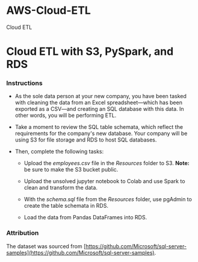 # AWS-Cloud-ETL

Cloud ETL

# Cloud ETL with S3, PySpark, and RDS

### Instructions


* As the sole data person at your new company, you have been tasked with cleaning the data from an Excel spreadsheet—which has been exported as a CSV—and creating an SQL database with this data. In other words, you will be performing ETL.

* Take a moment to review the SQL table schemata, which reflect the requirements for the company's new database. Your company will be using S3 for file storage and RDS to host SQL databases.

* Then, complete the following tasks:

  * Upload the *employees.csv* file in the *Resources* folder to S3. **Note:** be sure to make the S3 bucket public.

  * Upload the unsolved jupyter notebook to Colab and use Spark to clean and transform the data.

  * With the *schema.sql* file from the *Resources* folder, use pgAdmin to create the table schemata in RDS.

  * Load the data from Pandas DataFrames into RDS.



### Attribution

The dataset was sourced from [https://github.com/Microsoft/sql-server-samples](https://github.com/Microsoft/sql-server-samples).
